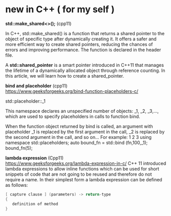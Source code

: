 

# new in C++ ( for my self )

**std::make_shared<>();** (cpp11)

In C++, std::make_shared() is a function that returns a shared pointer to the object of specific type after dynamically creating it. It offers a safer and more efficient way to create shared pointers, reducing the chances of errors and improving performance. The function is declared in the <memory> header file.

A **std::shared_pointer** is a smart pointer introduced in C++11 that manages the lifetime of a dynamically allocated object through reference counting. In this article, we will learn how to create a shared_pointer.

**bind and placeholder** (cpp11)  
https://www.geeksforgeeks.org/bind-function-placeholders-c/

std::placeholder::_1

This namespace declares an unspecified number of objects: _1, _2, _3,..., which are used to specify placeholders in calls to function bind.

When the function object returned by bind is called, an argument with placeholder _1 is replaced by the first argument in the call, _2 is replaced by the second argument in the call, and so on... For example:
1
2
3
using namespace std::placeholders;
auto bound_fn = std::bind (fn,100,_1);
bound_fn(5);  


**lambda expression** (Cpp11)  
https://www.geeksforgeeks.org/lambda-expression-in-c/
C++ 11 introduced lambda expressions to allow inline functions which can be used for short snippets of code that are not going to be reused and therefore do not require a name. In their simplest form a lambda expression can be defined as follows: 
```c++
[ capture clause ] (parameters) -> return-type  
{   
   definition of method   
} 
```